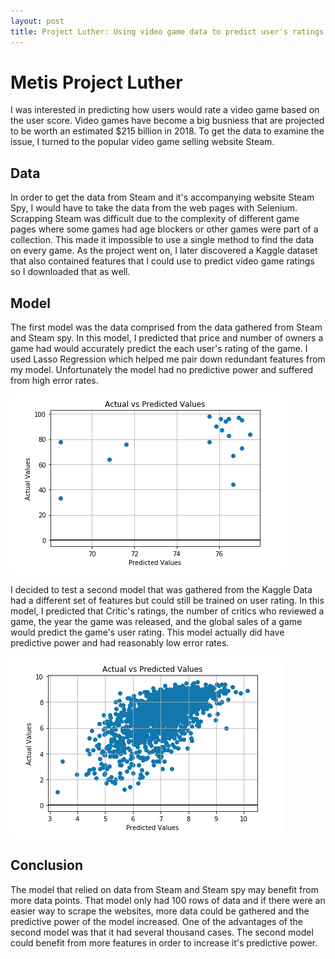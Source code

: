 ```yaml
---
layout: post
title: Project Luther: Using video game data to predict user's ratings of video games
---
```


# Metis Project Luther

I was interested in predicting how users would rate a video game based on the user score. Video games have become a big busniess that are projected to be worth an estimated $215 billion in 2018. To get the data to examine the issue, I turned to the popular video game selling website Steam.

## Data

In order to get the data from Steam and it's accompanying website Steam Spy, I would have to take the data from the web pages with Selenium. Scrapping Steam was difficult due to the complexity of different game pages where some games had age blockers or other games were part of a collection. This made it impossible to use a single method to find the data on every game. As the project went on, I later discovered a Kaggle dataset that also contained features that I could use to predict video game ratings so I downloaded that as well. 

## Model

The first model was the data comprised from the data gathered from Steam and Steam spy. In this model, I predicted that price and number of owners a game had would accurately predict the each user's rating of the game. I used Lasso Regression which helped me pair down redundant features from my model. Unfortunately the model had no predictive power and suffered from high error rates.

![first_model](/images/jon_snow_vs.png "first_model")

I decided to test a second model that was gathered from the Kaggle Data had a different set of features but could still be trained on user rating. In this model, I predicted that Critic's ratings, the number of critics who reviewed a game, the year the game was released, and the global sales of a game would predict the game's user rating. This model actually did have predictive power and had reasonably low error rates. 

![second_model](/images/Tyrion_vs.png "second_model")

## Conclusion

The model that relied on data from Steam and Steam spy may benefit from more data points. That model only had 100 rows of data and if there were an easier way to scrape the websites, more data could be gathered and the predictive power of the model increased. One of the advantages of the second model was that it had several thousand cases. The second model could benefit from more features in order to increase it's predictive power. 